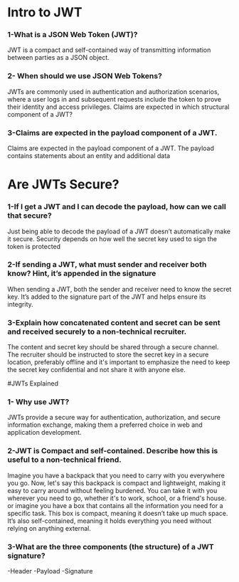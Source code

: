 
# Intro to JWT
### 1-What is a JSON Web Token (JWT)?
JWT is a compact and self-contained way of transmitting information between parties as a JSON object.

### 2- When should we use JSON Web Tokens?

JWTs are commonly used in authentication and authorization scenarios, where a user logs in and subsequent requests include the token to prove their identity and access privileges.
Claims are expected in which structural component of a JWT?

### 3-Claims are expected in the payload component of a JWT.
Claims are expected in the payload component of a JWT. The payload contains statements about an entity and additional data

# Are JWTs Secure?
### 1-If I get a JWT and I can decode the payload, how can we call that secure?
Just being able to decode the payload of a JWT doesn’t automatically make it secure. Security depends on how well the secret key used to sign the token is protected

### 2-If sending a JWT, what must sender and receiver both know? Hint, it’s appended in the signature
When sending a JWT, both the sender and receiver need to know the secret key. It’s added to the signature part of the JWT and helps ensure its integrity.

### 3-Explain how concatenated content and secret can be sent and received securely to a non-technical recruiter.
The content and secret key should be shared through a secure channel. The recruiter should be instructed to store the secret key in a secure location, preferably offline and it's important 
to emphasize the need to keep the secret key confidential and not share it with anyone else.

#JWTs Explained
### 1- Why use JWT?
JWTs provide a secure way for authentication, authorization, and secure information exchange, making them a preferred choice in web and application development.

### 2-JWT is Compact and self-contained. Describe how this is useful to a non-technical friend.
Imagine you have a backpack that you need to carry with you everywhere you go. Now, let's say this backpack is compact and lightweight, making it easy to carry around without feeling burdened.
You can take it with you wherever you need to go, whether it's to work, school, or a friend's house.
or imagine you have a box that contains all the information you need for a specific task. This box is compact, meaning it doesn’t take up much space. It’s also self-contained, meaning it holds everything you need without relying on anything external.

### 3-What are the three components (the structure) of a JWT signature?
-Header
-Payload
-Signature



